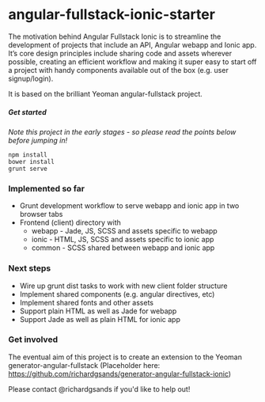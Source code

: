 # angular-fullstack-ionic-starter

The motivation behind Angular Fullstack Ionic is to streamline the development of projects that include an API, Angular webapp and Ionic app. It’s core design principles include sharing code and assets wherever possible, creating an efficient workflow and making it super easy to start off a project with handy components available out of the box (e.g. user signup/login). 

It is based on the brilliant Yeoman angular-fullstack project.

##### Get started
*Note this project in the early stages - so please read the points below before jumping in!*
```
npm install
bower install
grunt serve
```

### Implemented so far
* Grunt development workflow to serve webapp and ionic app in two browser tabs
* Frontend (client) directory with
  * webapp - Jade, JS, SCSS and assets specific to webapp
  * ionic -  HTML, JS, SCSS and assets specific to ionic app
  * common - SCSS shared between webapp and ionic app
  
### Next steps
* Wire up grunt dist tasks to work with new client folder structure
* Implement shared components (e.g. angular directives, etc)
* Implement shared fonts and other assets
* Support plain HTML as well as Jade for webapp
* Support Jade as well as plain HTML for ionic app

### Get involved
The eventual aim of this project is to create an extension to the Yeoman generator-angular-fullstack
(Placeholder here: https://github.com/richardgsands/generator-angular-fullstack-ionic)

Please contact @richardgsands if you'd like to help out!
